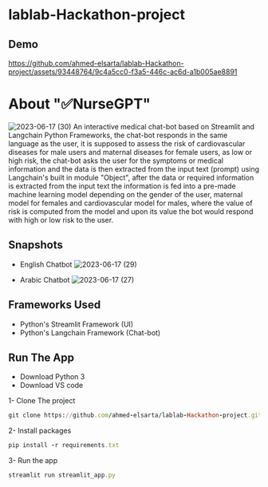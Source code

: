 # lablab-Hackathon-project

## Demo
https://github.com/ahmed-elsarta/lablab-Hackathon-project/assets/93448764/9c4a5cc0-f3a5-446c-ac6d-a1b005ae8891

# About ":white_check_mark:NurseGPT"
![2023-06-17 (30)](https://github.com/ahmed-elsarta/lablab-Hackathon-project/assets/93448764/16a71b98-b083-4b97-9ca0-b3141dcda2ce)
An interactive medical chat-bot based on Streamlit and Langchain Python Frameworks, the chat-bot responds in the same language as the user, it is supposed to assess the risk of cardiovascular diseases for male users and maternal diseases for female users, as low or high risk, the chat-bot asks the user for the symptoms or medical information and the data is then extracted from the input text (prompt) using Langchain's built in module "Object", after the data or required information is extracted from the input text the information is fed into a pre-made machine learning model depending on the gender of the user, maternal model for females and cardiovascular model for males, where the value of risk is computed from the model and upon its value the bot would respond with high or low risk to the user.

## Snapshots
- English Chatbot
![2023-06-17 (29)](https://github.com/ahmed-elsarta/lablab-Hackathon-project/assets/93448764/619e5903-bc2f-4056-a123-ae4e1b07ba24)

- Arabic Chatbot
![2023-06-17 (27)](https://github.com/ahmed-elsarta/lablab-Hackathon-project/assets/93448764/83058dee-bb78-4929-9ca4-ca1be1f6a455)

## Frameworks Used
- Python's Streamlit Framework (UI)
- Python's Langchain Framework (Chat-bot)

## Run The App
- Download Python 3
- Download VS code

 1-  Clone The project
  ```ruby
  git clone https://github.com/ahmed-elsarta/lablab-Hackathon-project.git
  ```
 2-  Install packages
  ```ruby
  pip install -r requirements.txt
  ```
 3-  Run the app
  ```ruby
  streamlit run streamlit_app.py
  ```
